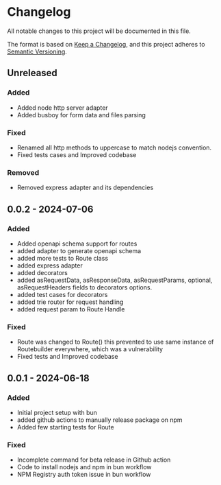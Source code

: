 # Changelog

All notable changes to this project will be documented in this file.

The format is based on [Keep a Changelog](https://keepachangelog.com/en/1.0.0/), and this project adheres to
[Semantic Versioning](https://semver.org/spec/v2.0.0.html).

## Unreleased

### Added

- Added node http server adapter
- Added busboy for form data and files parsing

### Fixed

- Renamed all http methods to uppercase to match nodejs convention.
- Fixed tests cases and Improved codebase

### Removed

- Removed express adapter and its dependencies

## 0.0.2 - 2024-07-06

### Added

- Added openapi schema support for routes
- added adapter to generate openapi schema
- added more tests to Route class
- added express adapter
- added decorators
- added asRequestData, asResponseData, asRequestParams, optional, asRequestHeaders fields to decorators options.
- added test cases for decorators
- added trie router for request handling
- added request param to Route Handle

### Fixed

- Route was changed to Route() this prevented to use same instance of Routebuilder everywhere, which was a vulnerability
- Fixed tests and Improved codebase

## 0.0.1 - 2024-06-18

### Added

- Initial project setup with bun
- added github actions to manually release package on npm
- Added few starting tests for Route

### Fixed

- Incomplete command for beta release in Github action
- Code to install nodejs and npm in bun workflow
- NPM Registry auth token issue in bun workflow
